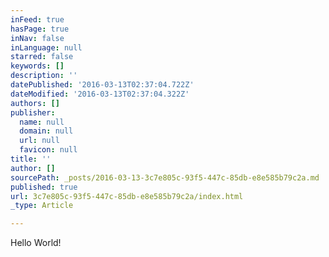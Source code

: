 ```yaml
---
inFeed: true
hasPage: true
inNav: false
inLanguage: null
starred: false
keywords: []
description: ''
datePublished: '2016-03-13T02:37:04.722Z'
dateModified: '2016-03-13T02:37:04.322Z'
authors: []
publisher:
  name: null
  domain: null
  url: null
  favicon: null
title: ''
author: []
sourcePath: _posts/2016-03-13-3c7e805c-93f5-447c-85db-e8e585b79c2a.md
published: true
url: 3c7e805c-93f5-447c-85db-e8e585b79c2a/index.html
_type: Article

---
```

Hello World!
